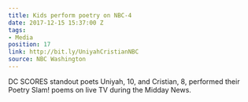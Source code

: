 ```yaml
---
title: Kids perform poetry on NBC-4
date: 2017-12-15 15:37:00 Z
tags:
- Media
position: 17
link: http://bit.ly/UniyahCristianNBC
source: NBC Washington
---
```


DC SCORES standout poets Uniyah, 10, and Cristian, 8, performed their Poetry Slam! poems on live TV during the Midday News. 